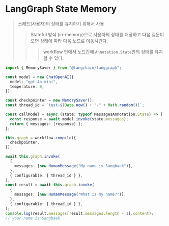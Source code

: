 # LangGraph State Memory

> 스레드(사용자)의 상태를 유지하기 위해서 사용
>
> > Stateful 방식 (in-memory)으로 사용자의 상태를 저장하고 다음 질문이 오면 상태에 따라 다음 노드로 이동시킨다.
> >
> > > workflow 안에서 노드간에 `Annotation.State`안의 상태를 유지할 수 있다.

```ts
import { MemorySaver } from "@langchain/langgraph";

const model = new ChatOpenAI({
  model: "gpt-4o-mini",
  temperature: 0,
});

const checkpointer = new MemorySaver();
const thread_id = `test-${Date.now() + "-" + Math.random()}`;

const callModel = async (state: typeof MessagesAnnotation.State) => {
  const response = await model.invoke(state.messages);
  return { messages: [response] };
};

this.graph = workflow.compile({
  checkpointer,
});

await this.graph.invoke(
  {
    messages: [new HumanMessage("My name is Sangbaek")],
  },
  { configurable: { thread_id } },
);
const result = await this.graph.invoke(
  {
    messages: [new HumanMessage("What is my name?")],
  },
  { configurable: { thread_id } },
);
console.log(result.messages[result.messages.length - 1].content);
// your name is Sangbaek
```
